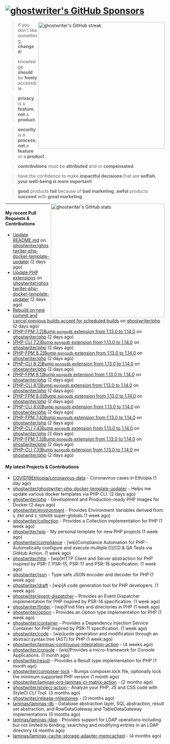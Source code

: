 # [![ghostwriter's GitHub Sponsors](https://img.shields.io/github/sponsors/ghostwriter?label=GitHub+Sponsors&style=flat-square&logo=GitHub%20Sponsors)](https://github.com/sponsors/ghostwriter)

<img alt="ghostwriter's GitHub streak" width="400px" align="right" src="https://github-readme-streak-stats.herokuapp.com/?cache_seconds=1800&user=ghostwriter">

> if you don't like something, **change it**!

> knowledge **should** be **freely** accessible.

> **privacy** is a **feature**, **not** a **product**.

> **security** is a **process**, **not** a **feature** or a **product**.

> **contributions** must be **attributed** and or **compensated**.

> have the confidence to make **impactful decisions** that are **selfish**, **your well-being is more important**!

> **good** products **fail** because of **bad marketing**, **awful** products **succeed** with **great marketing**.

<img alt="ghostwriter's GitHub stats" width="360px" align="right" src="https://github-readme-stats.vercel.app/api?cache_seconds=1800&username=ghostwriter&show_icons=true&count_private=true&hide_title=true&hide_rank=true&icon_color=333">

---

#### My recent Pull Requests & Contributions

- [Update README.md](https://github.com/ghostwriter/ghostwriter-php-docker-template-updater/pull/2) on [ghostwriter/ghostwriter-php-docker-template-updater](https://github.com/ghostwriter/ghostwriter-php-docker-template-updater) (2 days ago)
- [Update PHP extensions](https://github.com/ghostwriter/ghostwriter-php-docker-template-updater/pull/1) on [ghostwriter/ghostwriter-php-docker-template-updater](https://github.com/ghostwriter/ghostwriter-php-docker-template-updater) (2 days ago)
- [Rebuild on new commit and cancel previous builds accept for scheduled builds](https://github.com/ghostwriter/php/pull/114) on [ghostwriter/php](https://github.com/ghostwriter/php) (2 days ago)
- [[PHP-FPM 7.2]Bump `mongodb` extension from 1.13.0 to 1.14.0](https://github.com/ghostwriter/php/pull/113) on [ghostwriter/php](https://github.com/ghostwriter/php) (2 days ago)
- [[PHP-CLI 7.2]Bump `mongodb` extension from 1.13.0 to 1.14.0](https://github.com/ghostwriter/php/pull/112) on [ghostwriter/php](https://github.com/ghostwriter/php) (2 days ago)
- [[PHP-FPM 8.2]Bump `mongodb` extension from 1.13.0 to 1.14.0](https://github.com/ghostwriter/php/pull/111) on [ghostwriter/php](https://github.com/ghostwriter/php) (2 days ago)
- [[PHP-CLI 8.2]Bump `mongodb` extension from 1.13.0 to 1.14.0](https://github.com/ghostwriter/php/pull/110) on [ghostwriter/php](https://github.com/ghostwriter/php) (2 days ago)
- [[PHP-FPM 8.1]Bump `mongodb` extension from 1.13.0 to 1.14.0](https://github.com/ghostwriter/php/pull/109) on [ghostwriter/php](https://github.com/ghostwriter/php) (2 days ago)
- [[PHP-CLI 8.1]Bump `mongodb` extension from 1.13.0 to 1.14.0](https://github.com/ghostwriter/php/pull/108) on [ghostwriter/php](https://github.com/ghostwriter/php) (2 days ago)
- [[PHP-FPM 8.0]Bump `mongodb` extension from 1.13.0 to 1.14.0](https://github.com/ghostwriter/php/pull/107) on [ghostwriter/php](https://github.com/ghostwriter/php) (2 days ago)
- [[PHP-CLI 8.0]Bump `mongodb` extension from 1.13.0 to 1.14.0](https://github.com/ghostwriter/php/pull/106) on [ghostwriter/php](https://github.com/ghostwriter/php) (2 days ago)
- [[PHP-FPM 7.4]Bump `mongodb` extension from 1.13.0 to 1.14.0](https://github.com/ghostwriter/php/pull/105) on [ghostwriter/php](https://github.com/ghostwriter/php) (2 days ago)
- [[PHP-CLI 7.4]Bump `mongodb` extension from 1.13.0 to 1.14.0](https://github.com/ghostwriter/php/pull/104) on [ghostwriter/php](https://github.com/ghostwriter/php) (2 days ago)
- [[PHP-FPM 7.3]Bump `mongodb` extension from 1.13.0 to 1.14.0](https://github.com/ghostwriter/php/pull/103) on [ghostwriter/php](https://github.com/ghostwriter/php) (2 days ago)
- [[PHP-CLI 7.3]Bump `mongodb` extension from 1.13.0 to 1.14.0](https://github.com/ghostwriter/php/pull/102) on [ghostwriter/php](https://github.com/ghostwriter/php) (2 days ago)

#### My latest Projects & Contributions

- [COVID19Ethiopia/coronavirus-data](https://github.com/COVID19Ethiopia/coronavirus-data) - Coronavirus cases in Ethiopia (1 day ago)
- [ghostwriter/ghostwriter-php-docker-template-updater](https://github.com/ghostwriter/ghostwriter-php-docker-template-updater) - Helps me update various docker templates via PHP CLI. (2 days ago)
- [ghostwriter/php](https://github.com/ghostwriter/php) - Development and Production-ready PHP Images for Docker (2 days ago)
- [ghostwriter/environment](https://github.com/ghostwriter/environment) - Provides Environment Variables derived from `$_ENV` and `$_SERVER` super-globals (1 week ago)
- [ghostwriter/collection](https://github.com/ghostwriter/collection) - Provides a Collection implementation for PHP (1 week ago)
- [ghostwriter/wip](https://github.com/ghostwriter/wip) - My personal template for new PHP projects (1 week ago)
- [ghostwriter/compliance](https://github.com/ghostwriter/compliance) - [wip]Compliance Automation for PHP - Automatically configure and execute multiple CI/CD &amp; QA Tests via GitHub Action. (1 week ago)
- [ghostwriter/http](https://github.com/ghostwriter/http) - [wip]HTTP Client and Server abstraction for PHP inspired by PSR-7, PSR-15, PSR-17 and PSR-18 specification. (1 week ago)
- [ghostwriter/json](https://github.com/ghostwriter/json) - Type safe JSON encoder and decoder for PHP (1 week ago)
- [ghostwriter/draft](https://github.com/ghostwriter/draft) - [wip]A code generation tool for PHP developers. (1 week ago)
- [ghostwriter/event-dispatcher](https://github.com/ghostwriter/event-dispatcher) - Provides an Event Dispatcher implementation for PHP inspired by PSR-14 specification. (1 week ago)
- [ghostwriter/finder](https://github.com/ghostwriter/finder) - [wip]Find files and directories in PHP (1 week ago)
- [ghostwriter/option](https://github.com/ghostwriter/option) - Provides an Option type implementation for PHP (1 week ago)
- [ghostwriter/container](https://github.com/ghostwriter/container) - Provides a Dependency Injection Service Container for PHP inspired by PSR-11 specification. (1 week ago)
- [ghostwriter/code](https://github.com/ghostwriter/code) - [wip]code generation and modification through an abstract syntax tree (AST) for PHP (1 week ago)
- [ghostwriter/laminas-continuous-integration-action](https://github.com/ghostwriter/laminas-continuous-integration-action) -  (4 weeks ago)
- [ghostwriter/console](https://github.com/ghostwriter/console) - [wip]Provides a micro-framework for Console Applications. (1 month ago)
- [ghostwriter/result](https://github.com/ghostwriter/result) - Provides a Result type implementation for PHP (1 month ago)
- [ghostwriter/composer-lock](https://github.com/ghostwriter/composer-lock) - Bumps composer.lock file, optionally lock the minimum supported PHP version (1 month ago)
- [ghostwriter/laminas-org-laminas-ci-matrix-action](https://github.com/ghostwriter/laminas-org-laminas-ci-matrix-action) -  (2 months ago)
- [ghostwriter/styleci-action](https://github.com/ghostwriter/styleci-action) - Analyze your PHP, JS and CSS code with StyleCI CLI Tool. (3 months ago)
- [ghostwriter/release-milestones](https://github.com/ghostwriter/release-milestones) -  (3 months ago)
- [laminas/laminas-db](https://github.com/laminas/laminas-db) - Database abstraction layer, SQL abstraction, result set abstraction, and RowDataGateway and TableDataGateway implementations (3 months ago)
- [laminas/laminas-ldap](https://github.com/laminas/laminas-ldap) - Provides support for LDAP operations including but not limited to binding, searching and modifying entries in an LDAP directory (4 months ago)
- [laminas/laminas-cache-storage-adapter-memcached](https://github.com/laminas/laminas-cache-storage-adapter-memcached) -  (4 months ago)

